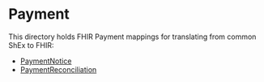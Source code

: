 # Payment 

This directory holds FHIR Payment mappings for translating from common ShEx to FHIR:
* [PaymentNotice](https://www.hl7.org/fhir/paymentnotice.html)
* [PaymentReconciliation](https://www.hl7.org/fhir/paymentreconciliation.html)
